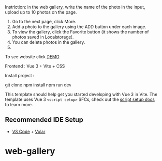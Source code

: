 

Instriction:
In the web gallery, write the name of the photo in the input, upload up to 10 photos on the page.
1. Go to the next page, click More.
2. Add a photo to the gallery using the ADD button under each image.
3. To view the gallery, click the Favorite button (it shows the number of photos saved in Localstorage).
4. You can delete photos in the gallery.
5. 
To see website click [DEMO](https://anton-forzun.github.io/web-gallery/)

Frontend : Vue 3 + Vite + CSS

Install project : 

git clone
npm install
npm run dev


This template should help get you started developing with Vue 3 in Vite. The template uses Vue 3 `<script setup>` SFCs, check out the [script setup docs](https://v3.vuejs.org/api/sfc-script-setup.html#sfc-script-setup) to learn more.

## Recommended IDE Setup

- [VS Code](https://code.visualstudio.com/) + [Volar](https://marketplace.visualstudio.com/items?itemName=Vue.volar)
# web-gallery
